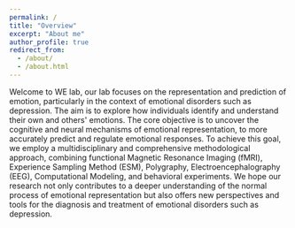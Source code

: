 ```yaml
---
permalink: /
title: "Overview"
excerpt: "About me"
author_profile: true
redirect_from: 
  - /about/
  - /about.html
---
```


Welcome to WE lab, our lab focuses on the representation and prediction of emotion, particularly in the context of emotional disorders such as depression. The aim is to explore how individuals identify and understand their own and others' emotions. The core objective is to uncover the cognitive and neural mechanisms of emotional representation, to more accurately predict and regulate emotional responses. To achieve this goal, we employ a multidisciplinary and comprehensive methodological approach, combining functional Magnetic Resonance Imaging (fMRI), Experience Sampling Method (ESM), Polygraphy, Electroencephalography (EEG), Computational Modeling, and behavioral experiments. We hope our research not only contributes to a deeper understanding of the normal process of emotional representation but also offers new perspectives and tools for the diagnosis and treatment of emotional disorders such as depression.
